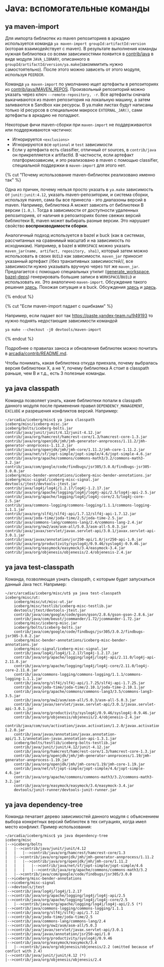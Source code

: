 # Java: вспомогательные команды

## ya maven-import
Для импорта библиотек из maven репозиториев в аркадию используется команда `ya maven-import groupId:artifactId:version` (которая взаимодействует с maven). В результате выполнения команды нужная библиотека со всеми зависимостями появится в [contrib/java](https://a.yandex-team.ru/arc/trunk/arcadia/contrib/java) в виде модуля `JAVA_LIBRARY`, описанного в `groupId/artifactId/version/ya.make`(закоммитить нужно самостоятельно). После этого можно зависеть от этого модуля, используя `PEERDIR`.

Команда `ya maven-import` по умолчанию ищет артефакты в репозиториях из [contrib/java/MAVEN_REPOS](https://a.yandex-team.ru/arc/trunk/arcadia/contrib/java/MAVEN_REPOS). Произвольный репозиторий можно указать через ключ `--remote-repository, -r`. Все артефакты сначала выкачиваются из maven репозитория на локальную машину, а затем заливаются в Sandbox как ресурсы. В ya.make листах будут написаны только id ресурсов в специальном макросе `EXTERNAL_JAR()`, сами артефакты в аркадию не попадают.

Некоторые фичи maven-сборки при `maven-import` не поддерживаются или поддерживаются частично:
* Игнорируется `<exclusions>`
* Игнорируются все `optional` и `test` зависимости
* Если у артефакта есть classifier, отличный от sources, в `contrib/java` он прикрепляется к artifactId. В частности, если артефакт платформозависим, и это реализовано в maven с помощью classifier, специальной поддержки в `maven-import` для этого нет.

{% cut "Почему использование maven-библиотек реализовано именно так" %}

Одна из причин, почему нельзя просто указать в `ya.make` зависимость от `junit:junit:4.12`, указать maven-репозитории, и система сборки, используя maven, сама бы все принесла - это диапазоны версий в maven. Например, библиотека A может зависеть от библиотеки B версии `[1.0,)`. Тогда в зависимости от доступности удаленных репозиториев, от наличия в репозиториях более свежих версий библиотеки B, maven может выбирать разные версии. Это нарушает свойство **воспроизводимости сборки**.

Аналогичный подход используется в bazel и buck (как в системах, рассчитанных на сравнимый масштаб и на зависимость по исходникам). Например, в bazel в `WORKSPACE` можно указать `maven_jar(name, artifact, repository, sha1)`, который затем можно использовать в своих `BUILD` как зависимости. `maven_jar` приносит указанный артефакт //без транзитивных зависимостей//, все зависимости нужно указывать вручную через тот же `maven_jar`. Предлагается с помощью специальных утилит ([generate_workspace](https://docs.bazel.build/versions/master/external.html#transitive-dependencies), [bazel-deps](https://github.com/pgr0ss/bazel-deps)) генерировать большие записи в `WORKSPACE`/`BUILD` и использовать их. Это аналогично `maven-import`. Обсуждение такого решения [здесь](https://github.com/bazelbuild/bazel/issues/89). Похожая ситуация и в buck. Обсуждения [здесь](https://github.com/facebook/buck/issues/64) и [здесь](https://github.com/facebook/buck/issues/902).

{% endcut %}

{% cut "Если maven-import падает с ошибками" %}

Например, если падает вот так
https://paste.yandex-team.ru/949193
то нужно поднять недостающие зависимости командой
```
ya make --checkout -j0 devtools/maven-import
```

{% endcut %}

Подробнее о правилах заноса и обновления библиотек можно почитать в [arcadia/contrib/README.md](https://a.yandex-team.ru/arc/trunk/arcadia/contrib/README.md).

Чтобы понимать, какая библиотека откуда приехала, почему выбралась версия библиотеки X, а не Y, почему библиотека A стоит в classpath раньше, чем B и т.д., есть 3 полезные команды.

## ya java classpath
Команда позволяет узнать, какие библиотеки попали в classpath данного модуля после применения правил `DEPENDENCY_MANAGEMENT`, `EXCLUDE` и разрешения конфликтов версий. Например:
```
~/arcadia/iceberg/misc$ ya java classpath
iceberg/misc/iceberg-misc.jar
iceberg/bolts/iceberg-bolts.jar
contrib/java/junit/junit/4.12/junit-4.12.jar
contrib/java/org/hamcrest/hamcrest-core/1.3/hamcrest-core-1.3.jar
contrib/java/org/openjdk/jmh/jmh-generator-annprocess/1.11.2/jmh-generator-annprocess-1.11.2.jar
contrib/java/org/openjdk/jmh/jmh-core/1.11.2/jmh-core-1.11.2.jar
contrib/java/net/sf/jopt-simple/jopt-simple/4.6/jopt-simple-4.6.jar
contrib/java/org/apache/commons/commons-math3/3.2/commons-math3-3.2.jar
contrib/java/com/google/code/findbugs/jsr305/3.0.0/findbugs-jsr305-3.0.0.jar
iceberg/misc-bender-annotations/iceberg-misc-bender-annotations.jar
iceberg/misc-signal/iceberg-misc-signal.jar
devtools/jtest/devtools-jtest.jar
contrib/java/log4j/log4j/1.2.17/log4j-1.2.17.jar
contrib/java/org/apache/logging/log4j/log4j-api/2.5/log4j-api-2.5.jar
contrib/java/org/apache/logging/log4j/log4j-core/2.5/log4j-core-2.5.jar
contrib/java/commons-logging/commons-logging/1.1.1/commons-logging-1.1.1.jar
contrib/java/org/slf4j/slf4j-api/1.7.12/slf4j-api-1.7.12.jar
contrib/java/joda-time/joda-time/2.5/joda-time-2.5.jar
contrib/java/commons-lang/commons-lang/2.4/commons-lang-2.4.jar
contrib/java/org/ow2/asm/asm-all/5.0.3/asm-all-5.0.3.jar
contrib/java/javax/servlet/javax.servlet-api/3.0.1/javax.servlet-api-3.0.1.jar
contrib/java/javax/annotation/jsr250-api/1.0/jsr250-api-1.0.jar
contrib/java/org/productivity/syslog4j/0.9.46/syslog4j-0.9.46.jar
contrib/java/org/easymock/easymock/3.4/easymock-3.4.jar
contrib/java/org/objenesis/objenesis/2.4/objenesis-2.4.jar
```

## ya java test-classpath
Команда, позволяющая узнать classpath, с которым будет запускаться данный Java тест. Например:
```
~/arc/arcadia/iceberg/misc/ut$ ya java test-classpath 
iceberg/misc/ut:
	iceberg/misc/ut/misc-ut.jar
	iceberg/misc/testlib/iceberg-misc-testlib.jar
	devtools/jtest/devtools-jtest.jar
	contrib/java/com/google/code/gson/gson/2.8.6/gson-gson-2.8.6.jar
	contrib/java/com/beust/jcommander/1.72/jcommander-1.72.jar
	iceberg/misc/iceberg-misc.jar
	iceberg/bolts/iceberg-bolts.jar
	contrib/java/com/google/code/findbugs/jsr305/3.0.2/findbugs-jsr305-3.0.2.jar
	iceberg/misc-bender-annotations/iceberg-misc-bender-annotations.jar
	iceberg/misc-signal/iceberg-misc-signal.jar
	contrib/java/log4j/log4j/1.2.17/log4j-1.2.17.jar
	contrib/java/org/apache/logging/log4j/log4j-api/2.11.0/log4j-api-2.11.0.jar
	contrib/java/org/apache/logging/log4j/log4j-core/2.11.0/log4j-core-2.11.0.jar
	contrib/java/commons-logging/commons-logging/1.1.1/commons-logging-1.1.1.jar
	contrib/java/org/slf4j/slf4j-api/1.7.25/slf4j-api-1.7.25.jar
	contrib/java/joda-time/joda-time/2.10.1/joda-time-2.10.1.jar
	contrib/java/org/apache/commons/commons-lang3/3.5/commons-lang3-3.5.jar
	contrib/java/org/ow2/asm/asm-all/5.0.3/asm-all-5.0.3.jar
	contrib/java/javax/servlet/javax.servlet-api/3.0.1/javax.servlet-api-3.0.1.jar
	contrib/java/org/productivity/syslog4j/0.9.46/syslog4j-0.9.46.jar
	contrib/java/org/objenesis/objenesis/2.4/objenesis-2.4.jar
	contrib/java/com/sun/activation/javax.activation/1.2.0/javax.activation-1.2.0.jar
	contrib/java/javax/annotation/javax.annotation-api/1.3.1/annotation-javax.annotation-api-1.3.1.jar
	iceberg/bolts/testlib/iceberg-bolts-testlib.jar
	contrib/java/junit/junit/4.12/junit-4.12.jar
	contrib/java/org/hamcrest/hamcrest-core/1.3/hamcrest-core-1.3.jar
	contrib/java/org/openjdk/jmh/jmh-generator-annprocess/1.19/jmh-generator-annprocess-1.19.jar
	contrib/java/org/openjdk/jmh/jmh-core/1.19/jmh-core-1.19.jar
	contrib/java/net/sf/jopt-simple/jopt-simple/4.6/jopt-simple-4.6.jar
	contrib/java/org/apache/commons/commons-math3/3.2/commons-math3-3.2.jar
	contrib/java/org/easymock/easymock/3.4/easymock-3.4.jar
	devtools/junit-runner/devtools-junit-runner.jar
```

## ya java dependency-tree
Команда печатает дерево зависимостей данного модуля с объяснением выбора конкретных версий библиотек в тех ситуациях, когда имел место конфликт. Пример использования:
```
~/arcadia/iceberg/misc$ ya java dependency-tree
iceberg/misc
|-->iceberg/bolts
|   |-->contrib/java/junit/junit/4.12
|   |   |-->contrib/java/org/hamcrest/hamcrest-core/1.3
|   |-->contrib/java/org/openjdk/jmh/jmh-generator-annprocess/1.11.2
|   |   |-->contrib/java/org/openjdk/jmh/jmh-core/1.11.2
|   |   |   |-->contrib/java/net/sf/jopt-simple/jopt-simple/4.6
|   |   |   |-->contrib/java/org/apache/commons/commons-math3/3.2
|   |-->contrib/java/com/google/code/findbugs/jsr305/3.0.0
|-->iceberg/misc-bender-annotations
|-->iceberg/misc-signal
|-->devtools/jtest
|-->contrib/java/log4j/log4j/1.2.17
|-->contrib/java/org/apache/logging/log4j/log4j-api/2.5
|-->contrib/java/org/apache/logging/log4j/log4j-core/2.5
|   |-->contrib/java/org/apache/logging/log4j/log4j-api/2.5 (*)
|-->contrib/java/commons-logging/commons-logging/1.1.1
|-->contrib/java/org/slf4j/slf4j-api/1.7.12
|-->contrib/java/joda-time/joda-time/2.5
|-->contrib/java/commons-lang/commons-lang/2.4
|-->contrib/java/org/ow2/asm/asm-all/5.0.3
|-->contrib/java/javax/servlet/javax.servlet-api/3.0.1
|-->contrib/java/javax/annotation/jsr250-api/1.0
|-->contrib/java/org/productivity/syslog4j/0.9.46
|-->contrib/java/org/easymock/easymock/3.4
|   |-->contrib/java/org/objenesis/objenesis/2.2 (omitted because of confict with 2.4)
|-->contrib/java/junit/junit/4.12 (*)
|-->contrib/java/org/objenesis/objenesis/2.4
```
